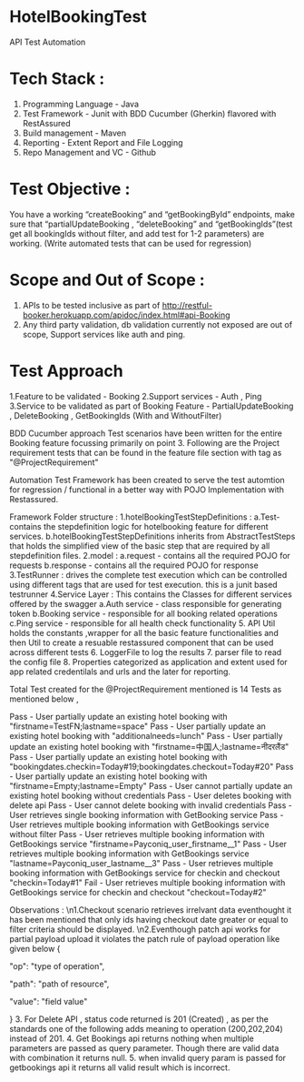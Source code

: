 # HotelBookingTest
API Test Automation

Tech Stack :
===============================
1. Programming Language - Java
2. Test Framework - Junit with BDD Cucumber (Gherkin) flavored with RestAssured
3. Build management - Maven
4. Reporting - Extent Report and File Logging
5. Repo Management and VC - Github

Test Objective :
=================
You have a working “createBooking” and “getBookingById” endpoints, make sure that
“partialUpdateBooking , “deleteBooking” and “getBookingIds”(test get all bookingIds
without filter, and add test for 1-2 parameters) are working. (Write automated tests
that can be used for regression)

Scope and Out of Scope :
=========================
1. APIs to be tested inclusive as part of http://restful-booker.herokuapp.com/apidoc/index.html#api-Booking
2. Any third party validation, db validation currently not exposed are out of scope, Support services like auth and ping.

Test Approach
==============
1.Feature to be validated - Booking
2.Support services - Auth , Ping
3.Service to be validated as part of Booking Feature - PartialUpdateBooking , DeleteBooking , GetBookingIds (With and WithoutFilter)

BDD Cucumber approach Test scenarios have been written for the entire Booking feature focussing primarily on point 3.
Following are the Project requirement tests that can be found in the feature file section with tag as "@ProjectRequirement"

Automation Test Framework has been created to serve the test automtion for regression / functional in a better way with POJO Implementation with Restassured.

Framework Folder structure :
1.hotelBookingTestStepDefinitions :
  a.Test-contains the stepdefinition logic for hotelbooking feature for different services.
  b.hotelBookingTestStepDefinitions inherits from AbstractTestSteps that holds the simplified view of the basic step that are required by all stepdefinition files.
2.model :
  a.request - contains all the required POJO for requests
  b.response - contains all the required POJO for response
3.TestRunner : drives the complete test execution which can be controlled using different tags that are used for test execution. this is a junit based testrunner
4.Service Layer :
  This contains the Classes for different services offered by the swagger
    a.Auth service - class responsible for generating token 
    b.Booking service - responsible for all booking related operations
    c.Ping service - responsible for all health check functionality
5. API Util holds the constants ,wrapper for all the basic feature functionalities and then Util to create a resuable restassured component that can be used across different tests
6. LoggerFile to log the results
7. parser file to read the config file
8. Properties categorized as application and extent used for app related credentilals and urls and the later for reporting.


Total Test created for the @ProjectRequirement mentioned is 14 Tests as mentioned below ,

Pass - User partially update an existing hotel booking with "firstname=TestFN;lastname=space"
Pass - User partially update an existing hotel booking with "additionalneeds=lunch"
Pass - User partially update an existing hotel booking with "firstname=中国人;lastname=नीदरलैंड"
Pass - User partially update an existing hotel booking with "bookingdates.checkin=Today#19;bookingdates.checkout=Today#20"
Pass - User partially update an existing hotel booking with "firstname=Empty;lastname=Empty"
Pass - User cannot partially update an existing hotel booking without credentials
Pass - User deletes booking with delete api
Pass - User cannot delete booking with invalid credentials
Pass - User retrieves single booking information with GetBooking service
Pass - User retrieves multiple booking information with GetBookings service without filter
Pass - User retrieves multiple booking information with GetBookings service "firstname=Payconiq_user_firstname__1"
Pass - User retrieves multiple booking information with GetBookings service "lastname=Payconiq_user_lastname__3"
Pass - User retrieves multiple booking information with GetBookings service for checkin and checkout "checkin=Today#1"
Fail - User retrieves multiple booking information with GetBookings service for checkin and checkout "checkout=Today#2"

Observations :
\n1.Checkout scenario retrieves irrelvant data eventhought it has been mentioned that only ids having checkout date greater or equal to filter criteria should be displayed.
\n2.Eventhough patch api works for partial payload upload it violates the patch rule of payload operation like given below
{

  "op": "type of operation",

  "path": "path of resource",

  "value": "field value"

}
3. For Delete API , status code returned is 201 (Created) , as per the standards one of the following adds meaning to operation (200,202,204) instead of 201.
4. Get Bookings api returns nothing when multiple parameters are passed as query parameter. Though there are valid data with combination it returns null.
5. when invalid query param is passed for getbookings api it returns all valid result which is incorrect.



